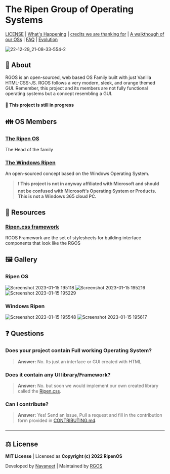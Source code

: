 # The Ripen Group of Operating Systems
 [LICENSE](LICENSE) | [What's Happening](Docs/Changelog.md) | [credits we are thanking for](Docs/Credits.md) | [A walkthough of our OSs](https://github.com/ripenos/ripenos.github.io/#Gallery) | [FAQ](https://github.com/ripenos/ripenos.github.io/#Questions) | [Evolution](Docs/Evolution.md)
 
 ![22-12-29_21-08-33-554-2](https://user-images.githubusercontent.com/120778877/209983105-1a1e190a-a292-4caf-8c7a-3387c6a66e5e.jpg)

## 🪪 About
 RGOS is an open-sourced, web based OS Family built with just Vanilla HTML-CSS-JS. RGOS follows a very modern, sleek, and orange themed GUI. Remember, this project and its members are not fully functional operating systems but a concept resembling a GUI. 
 #### 🚧 This project is still in progress
 
## 👪 OS Members
### [The Ripen OS](https://ripenos.github.io/)
The Head of the family

### [The Windows Ripen](https://ripenos.github.io/WinRipen)
An open-sourced concept based on the Windows Operating System.
 > **❗ This project is not in anyway affiliated with Microsoft and should not be confused with Microsoft’s Operating System or Products. This is not a Windows 365 cloud PC.**

## 🎒 Resources
### [Ripen.css framework](https://ripenos.github.io/Docs/frameworks/frameworks.html)
RGOS Framework are the set of stylesheets for building interface components that look like the RGOS

## 🖼️ Gallery

### Ripen OS

![Screenshot 2023-01-15 195118](https://user-images.githubusercontent.com/120778877/212546380-dce461d6-f89e-4288-ad19-1c92b48aaabe.png)
![Screenshot 2023-01-15 195216](https://user-images.githubusercontent.com/120778877/212546384-29cb3f9c-07be-460a-814c-907d1ed8b074.jpg)
![Screenshot 2023-01-15 195229](https://user-images.githubusercontent.com/120778877/212546387-5482b7db-7fb9-48b4-b645-7c0963b8abd7.png)

### Windows Ripen

![Screenshot 2023-01-15 195548](https://user-images.githubusercontent.com/120778877/212546538-0db40afc-81b7-41a4-8aab-7a2eafc31f37.png)
![Screenshot 2023-01-15 195617](https://user-images.githubusercontent.com/120778877/212546545-9e8ff862-d937-4531-a24c-f6a626649447.png)

## ❓ Questions

### Does your project contain Full working Operating System?
> **Answer:** No. Its just an interface or GUI created with HTML

### Does it contain any UI library/Framework?
> **Answer:** No. but soon we would implement our own created library called the [Ripen.css](https://ripenos.github.io/Docs/frameworks/frameworks.html).

### Can I contribute?
> **Answer:** Yes! Send an Issue, Pull a request and fill in the contribution form provided in [CONTRIBUTING.md](CONTRIBUTING.md).

### 
<hr>

## ⚖️ License
**MIT License** | Licensed as **Copyright (c) 2022 RipenOS**

Developed by [Navaneet](https://github.com/navaneet239) | Maintained by [RGOS](https://github.com/ripenos)
